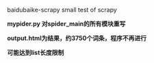  baidubaike-scrapy
small  test of scrapy

**mypider.py 对spider_main的所有模块重写**

**output.html为结果，约3750个词条，程序不再进行**

**可能达到list长度限制**
